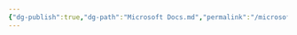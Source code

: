 ```yaml
---
{"dg-publish":true,"dg-path":"Microsoft Docs.md","permalink":"/microsoft-docs/","tags":["notes"]}
---
```


